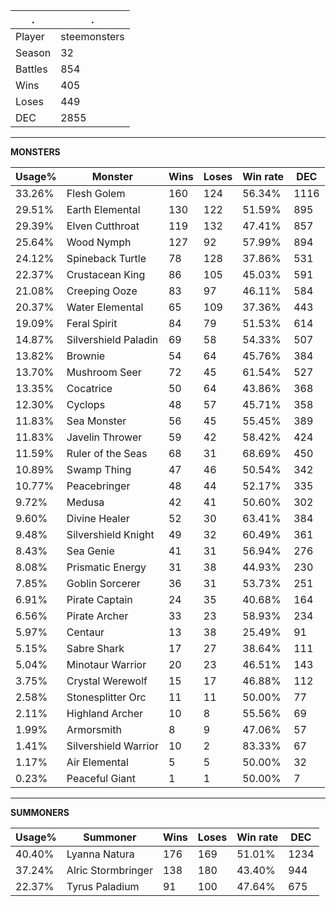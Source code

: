 .|.
|-|-
Player|steemonsters
Season|32
Battles|854
Wins|405
Loses|449
DEC|2855

---
**MONSTERS**

Usage%|Monster|Wins|Loses|Win rate|DEC|
-|-|-|-|-|-|
33.26%|Flesh Golem|160|124|56.34%|1116|
29.51%|Earth Elemental|130|122|51.59%|895|
29.39%|Elven Cutthroat|119|132|47.41%|857|
25.64%|Wood Nymph|127|92|57.99%|894|
24.12%|Spineback Turtle|78|128|37.86%|531|
22.37%|Crustacean King|86|105|45.03%|591|
21.08%|Creeping Ooze|83|97|46.11%|584|
20.37%|Water Elemental|65|109|37.36%|443|
19.09%|Feral Spirit|84|79|51.53%|614|
14.87%|Silvershield Paladin|69|58|54.33%|507|
13.82%|Brownie|54|64|45.76%|384|
13.70%|Mushroom Seer|72|45|61.54%|527|
13.35%|Cocatrice|50|64|43.86%|368|
12.30%|Cyclops|48|57|45.71%|358|
11.83%|Sea Monster|56|45|55.45%|389|
11.83%|Javelin Thrower|59|42|58.42%|424|
11.59%|Ruler of the Seas|68|31|68.69%|450|
10.89%|Swamp Thing|47|46|50.54%|342|
10.77%|Peacebringer|48|44|52.17%|335|
9.72%|Medusa|42|41|50.60%|302|
9.60%|Divine Healer|52|30|63.41%|384|
9.48%|Silvershield Knight|49|32|60.49%|361|
8.43%|Sea Genie|41|31|56.94%|276|
8.08%|Prismatic Energy|31|38|44.93%|230|
7.85%|Goblin Sorcerer|36|31|53.73%|251|
6.91%|Pirate Captain|24|35|40.68%|164|
6.56%|Pirate Archer|33|23|58.93%|234|
5.97%|Centaur|13|38|25.49%|91|
5.15%|Sabre Shark|17|27|38.64%|111|
5.04%|Minotaur Warrior|20|23|46.51%|143|
3.75%|Crystal Werewolf|15|17|46.88%|112|
2.58%|Stonesplitter Orc|11|11|50.00%|77|
2.11%|Highland Archer|10|8|55.56%|69|
1.99%|Armorsmith|8|9|47.06%|57|
1.41%|Silvershield Warrior|10|2|83.33%|67|
1.17%|Air Elemental|5|5|50.00%|32|
0.23%|Peaceful Giant|1|1|50.00%|7|

---
**SUMMONERS**

Usage%|Summoner|Wins|Loses|Win rate|DEC|
-|-|-|-|-|-|
40.40%|Lyanna Natura|176|169|51.01%|1234|
37.24%|Alric Stormbringer|138|180|43.40%|944|
22.37%|Tyrus Paladium|91|100|47.64%|675|
